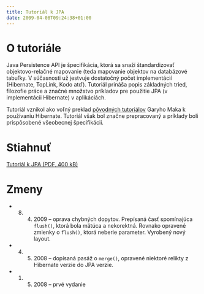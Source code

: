 ```yaml
---
title: Tutoriál k JPA
date: 2009-04-08T09:24:38+01:00
---
```




O tutoriále
===========

Java Persistence API je špecifikácia, ktorá sa snaží štandardizovať objektovo-relačné mapovanie (teda mapovanie objektov na databázové tabuľky. V súčasnosti už jestvuje dostatočný počet implementácií (Hibernate, TopLink, Kodo atď). Tutoriál prináša popis základných tried, filozofie práce a značné množstvo príkladov pre použitie JPA (v implementácii Hibernate) v aplikáciách.

Tutoriál vznikol ako voľný preklad [pôvodných tutoriálov](http://www.jroller.com/garymak/) Garyho Maka k používaniu Hibernate. Tutoriál však bol značne prepracovaný a príklady boli prispôsobené všeobecnej špecifikácii.

Stiahnuť
========

[Tutoriál k JPA (PDF, 400 kB)](jpa.pdf)


Zmeny
=====

* 8. 4. 2009 – oprava chybných dopytov. Prepísaná časť spomínajúca `flush()`, ktorá bola mätúca a nekorektná. Rovnako opravené zmienky o `flush()`, ktorá neberie parameter. Vyrobený nový layout.
* 4. 5. 2008 – dopísaná pasáž o `merge()`, opravené niektoré relikty z Hibernate verzie do JPA verzie.
* 1. 5. 2008 – prvé vydanie